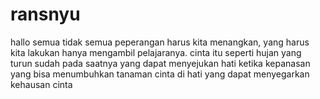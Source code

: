 # ransnyu
hallo semua 
tidak semua peperangan harus kita menangkan, yang harus kita lakukan 
hanya mengambil pelajaranya.
cinta itu seperti hujan
yang turun sudah pada saatnya
yang dapat menyejukan hati ketika kepanasan
yang bisa menumbuhkan tanaman cinta di hati
yang dapat menyegarkan kehausan cinta
